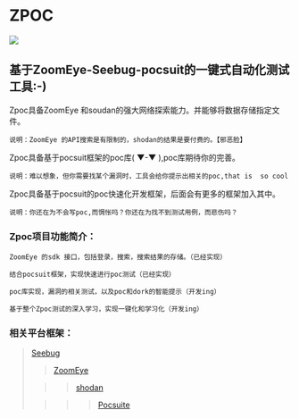 ZPOC
===================================  
  ![](http://i.imgur.com/nHbRONh.jpg)
    
基于ZoomEye-Seebug-pocsuit的一键式自动化测试工具:-)
-----------------------------------  
Zpoc具备ZoomEye 和soudan的强大网络探索能力。并能够将数据存储指定文件。


    说明：ZoomEye 的API搜索是有限制的，shodan的结果是要付费的。【邪恶脸】

Zpoc具备基于pocsuit框架的poc库( ▼-▼ ),poc库期待你的完善。

	说明：难以想象，但你需要找某个漏洞时，工具会给你提示出相关的poc,that is  so cool

Zpoc具备基于pocsuit的poc快速化开发框架，后面会有更多的框架加入其中。

	说明：你还在为不会写poc,而惆怅吗？你还在为找不到测试用例，而悲伤吗？


    
### Zpoc项目功能简介：

    ZoomEye 的sdk 接口，包括登录，搜索，搜索结果的存储。（已经实现）
     
    结合pocsuit框架，实现快速进行poc测试（已经实现）
    
    poc库实现，漏洞的相关测试，以及poc和dork的智能提示（开发ing）

	基于整个Zpoc测试的深入学习，实现一键化和学习化（开发ing）


  

### 相关平台框架： 
> [Seebug ](https://www.seebug.org/)
>  
> > [ZoomEye ](https://www.zoomeye.org/)
>  
>  > > [shodan](https://www.shodan.io/)  
>  
> > > > [ Pocsuite](https://github.com/knownsec/Pocsuite)
  
